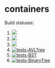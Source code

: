 # containers

Build statuses:

1. [![](https://github.com/mariagerges/week8_containers/workflows/tests-fibonacci/badge.svg)](https://github.com/mariagerges/week8_containers/actions?query=workflow%3Atests-fibonacci)
1. [![](https://github.com/mariagerges/week8_containers/workflows/tests-range/badge.svg)](https://github.com/mariagerges/week8_containers/actions?query=workflow%3Atests-range)
1. [![](https://github.com/mariagerges/week8_containers/workflows/tests-unicode/badge.svg)](https://github.com/mariagerges/week8_containers/actions?query=workflow%3Atests-unicode)
2. [![tests-AVLTree](https://github.com/mariagerges/week8_containers/actions/workflows/tests-AVLTree.yml/badge.svg)](https://github.com/mariagerges/week8_containers/actions/workflows/tests-AVLTree.yml)
2. [![tests-BST](https://github.com/mariagerges/week8_containers/actions/workflows/tests-BST.yml/badge.svg)](https://github.com/mariagerges/week8_containers/actions/workflows/tests-BST.yml)
2. [![tests-BinaryTree](https://github.com/mariagerges/week8_containers/actions/workflows/tests-binarytree.yml/badge.svg)](https://github.com/mariagerges/week8_containers/actions/workflows/tests-binarytree.yml)
